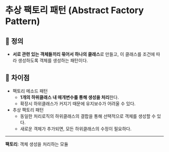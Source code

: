 # 추상 팩토리 패턴 (Abstract Factory Pattern)

## 📌 정의

+ **서로 관련 있는 객체들끼리 묶어서 하나의 클래스**로 만들고, 이 클래스를 조건에 따라 생성하도록 객체를 생성하는 패턴이다.

## 📑 차이점

+ 팩토리 메소드 패턴
  - **1개의 하위클래스 내 매개변수를 통해 생성을 처리**한다.
  - 확장시 하위클래스가 커지기 때문에 유지보수가 어려울 수 있다. 
+ 추상 팩토리 패턴
  + 동일한 처리로직의 하위클래스의 결합을 통해 선택적으로 객체를 생성할 수 있다.
  + 새로운 객체가 추가되면, 모든 하위클래스의 수정이 필요하다.

---

**팩토리**: 객체 생성을 처리하는 모듈

 